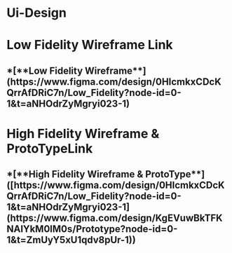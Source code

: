 # Ui-Design
<H1> Low Fidelity Wireframe Link</H1>
<h2>*[**Low Fidelity Wireframe**](https://www.figma.com/design/0HIcmkxCDcKQrrAfDRiC7n/Low_Fidelity?node-id=0-1&t=aNHOdrZyMgryi023-1)</h2>


<H1> High Fidelity Wireframe & ProtoTypeLink</H1>
<h2>*[**High Fidelity Wireframe & ProtoType**]([https://www.figma.com/design/0HIcmkxCDcKQrrAfDRiC7n/Low_Fidelity?node-id=0-1&t=aNHOdrZyMgryi023-1](https://www.figma.com/design/KgEVuwBkTFKNAIYkM0lM0s/Prototype?node-id=0-1&t=ZmUyY5xU1qdv8pUr-1))</h2>
